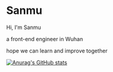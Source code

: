 # Sanmu

Hi, I'm Sanmu

a front-end engineer in Wuhan

hope we can learn and improve together

[![Anurag's GitHub stats](https://github-readme-stats.vercel.app/api?username=cxs2018)](https://github.com/anuraghazra/github-readme-stats)
